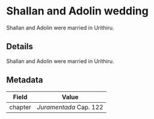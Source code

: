 # Shallan and Adolin wedding
Shallan and Adolin were married in Urithiru.

## Details
Shallan and Adolin were married in Urithiru.

## Metadata
| Field | Value |
| ----- | ----- |
| chapter | *Juramentada* Cap. 122 |
